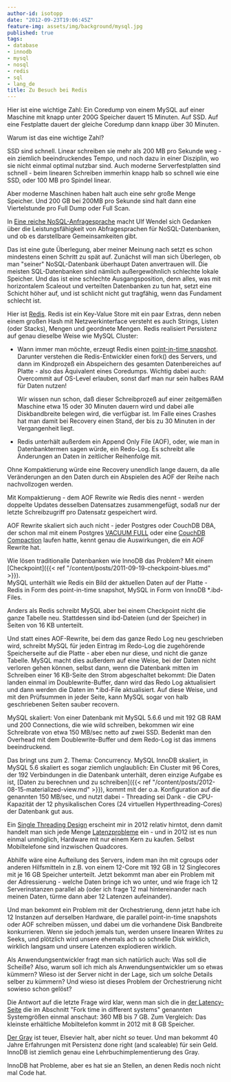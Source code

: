 ```yaml
---
author-id: isotopp
date: "2012-09-23T19:06:45Z"
feature-img: assets/img/background/mysql.jpg
published: true
tags:
- database
- innodb
- mysql
- nosql
- redis
- sql
- lang_de
title: Zu Besuch bei Redis
---
```

Hier ist eine wichtige Zahl: Ein Coredump von einem MySQL auf einer Maschine
mit knapp unter 200G Speicher dauert 15 Minuten.  Auf SSD.  Auf eine
Festplatte dauert der gleiche Coredump dann knapp über 30 Minuten.

Warum ist das eine wichtige Zahl?
<!--more-->

SSD sind schnell.  Linear schreiben sie mehr als 200 MB pro Sekunde weg -
ein ziemlich beeindruckendes Tempo, und noch dazu in einer Disziplin, wo sie
nicht einmal optimal nutzbar sind.  Auch moderne Serverfestplatten sind
schnell - beim linearen Schreiben immerhin knapp halb so schnell wie eine
SSD, oder 100 MB pro Spindel linear.

Aber moderne Maschinen haben halt auch eine sehr große Menge Speicher.  Und
200 GB bei 200MB pro Sekunde sind halt dann eine Viertelstunde pro Full Dump
oder Full Scan.

In 
[Eine reiche NoSQL-Anfragesprache](http://blog.ulf-wendel.de/2012/eine-reiche-nosql-anfragesprache/)
macht Ulf Wendel sich Gedanken über die Leistungsfähigkeit von
Abfragesprachen für NoSQL-Datenbanken, und ob es darstellbare
Gemeinsamkeiten gibt.

Das ist eine gute Überlegung, aber meiner Meinung nach setzt es schon
mindestens einen Schritt zu spät auf.  Zunächst will man sich Überlegen, ob
man "seiner" NoSQL-Datenbank überhaupt Daten anvertrauen will.  Die meisten
SQL-Datenbanken sind nämlich außergewöhnlich schlechte lokale Speicher.  Und
das ist eine schlechte Ausgangsposition, denn alles, was mit horizontalem
Scaleout und verteilten Datenbanken zu tun hat, setzt eine Schicht höher
auf, und ist schlicht nicht gut tragfähig, wenn das Fundament schlecht ist.

Hier ist [Redis](http://redis.io/). Redis ist ein Key-Value
Store mit ein paar Extras, denn neben einem großen Hash mit
Netzwerkinterface versteht es auch Strings, Listen (oder Stacks), Mengen und
geordnete Mengen.  Redis realisiert Persistenz auf genau dieselbe Weise wie
MySQL Cluster:

- Wann immer man möchte, erzeugt Redis einen 
  [point-in-time snapshot](http://redis.io/commands/bgsave).
  Darunter verstehen die Redis-Entwickler einen fork() des Servers, und dann
  im Kindprozeß ein Abspeichern des gesamten Datenbereiches auf Platte -
  also das Äquivalent eines Coredumps.  Wichtig dabei auch: Overcommit auf
  OS-Level erlauben, sonst darf man nur sein halbes RAM für Daten nutzen!

  Wir wissen nun schon, daß dieser Schreibprozeß auf einer zeitgemäßen
  Maschine etwa 15 oder 30 Minuten dauern wird und dabei alle Diskbandbreite
  belegen wird, die verfügbar ist.  Im Falle eines Crashes hat man damit bei
  Recovery einen Stand, der bis zu 30 Minuten in der Vergangenheit liegt.

- Redis unterhält außerdem ein Append Only File (AOF), oder,
  wie man in Datenbanktermen sagen würde, ein Redo-Log.  Es schreibt alle
  Änderungen an Daten in zeitlicher Reihenfolge mit.

Ohne Kompaktierung würde eine Recovery unendlich lange dauern, da alle
Veränderungen an den Daten durch ein Abspielen des AOF der Reihe nach
nachvollzogen werden.

Mit Kompaktierung - dem AOF Rewrite wie Redis dies nennt - werden doppelte
Updates desselben Datensatzes zusammengefügt, sodaß nur der letzte
Schreibzugriff pro Datensatz gespeichert wird.

AOF Rewrite skaliert sich auch nicht - jeder Postgres oder CouchDB DBA, der
schon mal mit einem Postgres 
[VACUUM FULL](http://wiki.postgresql.org/wiki/VACUUM_FULL)
oder eine
[CouchDB Compaction](http://wiki.apache.org/couchdb/Compaction)
laufen hatte, kennt genau die Auswirkungen, die ein AOF
Rewrite hat.

Wie lösen traditionalle Datenbanken wie InnoDB das Problem?  Mit einem 
[Checkpoint]({{< ref "/content/posts/2011-09-19-checkpoint-blues.md" >}}).   
MySQL unterhält wie Redis ein Bild der aktuellen Daten auf der Platte -
Redis in Form des point-in-time snapshot, MySQL in Form von InnoDB
\*.ibd-Files.

Anders als Redis schreibt MySQL aber bei einem Checkpoint nicht die ganze
Tabelle neu.  Stattdessen sind ibd-Dateien (und der Speicher) in Seiten von
16 KB unterteilt.

Und statt eines AOF-Rewrite, bei dem das ganze Redo Log neu geschrieben
wird, schreibt MySQL für jeden Eintrag im Redo-Log die zugehörende
Speicherseite auf die Platte - aber eben nur diese, und nicht die ganze
Tabelle.  MySQL macht dies außerdem auf eine Weise, bei der Daten nicht
verloren gehen können, selbst dann, wenn die Datenbank mitten im Schreiben
einer 16 KB-Seite den Strom abgeschaltet bekommt: Die Daten landen einmal im
Doublewrite-Buffer, dann wird das Redo Log aktualisiert und dann werden die
Daten im \*.ibd-File aktualisiert.  Auf diese Weise, und mit den Prüfsummen
in jeder Seite, kann MySQL sogar von halb geschriebenen Seiten sauber
recovern.

MySQL skaliert: Von einer Datenbank mit MySQL 5.6.6 und mit 192 GB RAM und
200 Connections, die wie wild schreiben, bekommen wir eine Schreibrate von
etwa 150 MB/sec netto auf zwei SSD.  Bedenkt man den Overhead mit dem
Doublewrite-Buffer und dem Redo-Log ist das immens beeindruckend.

Das bringt uns zum 2.  Thema: Concurrency.  MySQL InnoDB skaliert, in MySQL
5.6 skaliert es sogar ziemlich unglaublich: Ein Cluster mit 96 Cores, der
192 Verbindungen in die Datenbank unterhält, deren einzige Aufgabe es ist,
[Daten zu berechnen und zu schreiben]({{< ref "/content/posts/2012-08-15-materialized-view.md" >}}), 
kommt mit der o.a.  Konfiguration auf die genannten 150 MB/sec, und nutzt 
dabei - Threading sei Dank - die CPU-Kapazität der 12 physikalischen
Cores (24 virtuellen Hyperthreading-Cores) der Datenbank gut aus.

Ein [Single Threading Design](http://www.enjoythearchitecture.com/redis-architecture)
erscheint mir in 2012 relativ hirntot, denn damit handelt man sich jede Menge 
[Latenzprobleme](http://redis.io/topics/latency) ein - und in 2012
ist es nun einmal unmöglich, Hardware mit nur einem Kern zu kaufen.  Selbst
Mobiltelefone sind inzwischen Quadcores.

Abhilfe wäre eine Aufteilung des Servers, indem man ihn mit cgroups oder
anderen Hilfsmitteln in z.B.  von einem 12-Core mit 192 GB in 12 Singlecores
mit je 16 GB Speicher unterteilt.  Jetzt bekommt man aber ein Problem mit
der Adressierung - welche Daten bringe ich wo unter, und wie frage ich 12
Serverinstanzen parallel ab (oder ich frage 12 mal hintereinander nach
meinen Daten, türme dann aber 12 Latenzen aufeinander).

Und man bekommt ein Problem mit der Orchestrierung, denn jetzt habe ich 12
Instanzen auf derselben Hardware, die parallel point-in-time snapshots oder
AOF schreiben müssen, und dabei um die vorhandene Disk Bandbreite
konkurrieren.  Wenn sie jedoch jemals tun, werden unsere linearen Writes zu
Seeks, und plötzlich wird unsere ehemals ach so schnelle Disk wirklich,
wirklich langsam und unsere Latenzen explodieren wirklich.

Als Anwendungsentwickler fragt man sich natürlich auch: Was soll die
Scheiße?  Also, warum soll ich mich als Anwendungsentwickler um so etwas
kümmern?  Wieso ist der Server nicht in der Lage, sich um solche Details
selber zu kümmern?  Und wieso ist dieses Problem der Orchestrierung nicht
sowieso schon gelöst?

Die Antwort auf die letzte Frage wird klar, wenn man sich die in 
[der Latency-Seite](http://redis.io/topics/latency) die im Abschnitt
"Fork time in different systems" genannten Systemgrößen einmal anschaut: 360
MB bis 7 GB.  Zum Vergleich: Das kleinste erhältliche Mobiltelefon kommt in
2012 mit 8 GB Speicher.

[Der Gray](http://www.amazon.com/Transaction-Processing-Techniques-Management-ebook/dp/B007TM5KKM)
ist teuer, Elsevier halt, aber nicht _so_ teuer.  Und man
bekommt 40 Jahre Erfahrungen mit Persistenz done right (and scaleable) für
sein Geld.  InnoDB ist ziemlich genau eine Lehrbuchimplementierung des Gray.

InnoDB hat Probleme, aber es hat sie an Stellen, an denen Redis noch nicht
mal Code hat.
